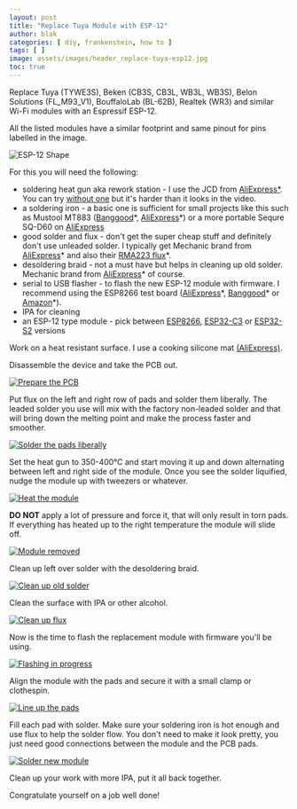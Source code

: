 ```yaml
---
layout: post
title: "Replace Tuya Module with ESP-12"
author: blak
categories: [ diy, frankenstein, how to ]
tags: [ ]
image: assets/images/header_replace-tuya-esp12.jpg
toc: true
---
```


Replace Tuya (TYWE3S), Beken (CB3S, CB3L, WB3L, WB3S), Belon Solutions (FL_M93_V1), BouffaloLab (BL-62B), Realtek (WR3) and similar Wi-Fi modules with an Espressif ESP-12.

All the listed modules have a similar footprint and same pinout for pins labelled in the image. 

![ESP-12 Shape](/assets/images/replace-tuya-esp12/esp12footprint.webp)

For this you will need the following:

* soldering heat gun aka rework station - I use the JCD from [AliExpress*](https://s.click.aliexpress.com/e/_DneMSyr). You can try [without one](https://youtu.be/CVsmwFAkf7I?t=254) but it's harder than it looks in the video.
* a soldering iron - a basic one is sufficient for small projects like this such as Mustool MT883 ([Banggood](https://www.banggood.com/custlink/Dv3YBFghm0)*, [AliExpress](https://s.click.aliexpress.com/e/_DkSK3ar)\*) or a more portable Sequre SQ-D60 on [AliExpress](https://s.click.aliexpress.com/e/_DEmCofH)
* good solder and flux - don't get the super cheap stuff and definitely don't use unleaded solder. I typically get Mechanic brand from [AliExpress](https://s.click.aliexpress.com/e/_DDoZ8Ej)* and also their [RMA223 flux](https://s.click.aliexpress.com/e/_DFchJSr)*.
* desoldering braid - not a must have but helps in cleaning up old solder. Mechanic brand from [AliExpress](https://s.click.aliexpress.com/e/_DEdSR9d)* of course.
* serial to USB flasher - to flash the new ESP-12 module with firmware. I recommend using the ESP8266 test board ([AliExpress](https://s.click.aliexpress.com/e/_DBh3nPp)\*, [Banggood](https://www.banggood.com/ESP8266-Test-Board-Burner-Development-Board-WIFI-Module-For-ESP-01-ESP-01S-ESP-12E-ESP-12F-ESP-12S-ESP-18T-p-1684992.html?p=CM27171011078201412U&custlinkid=1640377)\* or [Amazon](https://amzn.to/3xVvrm7)*).
* IPA for cleaning
* an ESP-12 type module - pick between [ESP8266](https://templates.blakadder.com/ESP-12), [ESP32-C3](https://templates.blakadder.com/ESP-C3-12F.html) or [ESP32-S2](https://templates.blakadder.com/ESP-12H.html) versions

Work on a heat resistant surface. I use a cooking silicone mat [(AliExpress)](https://s.click.aliexpress.com/e/_DdGgqaj).

Disassemble the device and take the PCB out. 

[![Prepare the PCB](/assets/images/replace-tuya-esp12/1.jpg)](/assets/images/replace-tuya-esp12/1.jpg)

Put flux on the left and right row of pads and solder them liberally. The leaded solder you use will mix with the factory non-leaded solder and that will bring down the melting point and make the process faster and smoother.

[![Solder the pads liberally](/assets/images/replace-tuya-esp12/2.jpg)](/assets/images/replace-tuya-esp12/2.jpg)

Set the heat gun to 350-400°C and start moving it up and down alternating between left and right side of the module. Once you see the solder liquified, nudge the module up with tweezers or whatever. 

[![Heat the module](/assets/images/replace-tuya-esp12/3.jpg)](/assets/images/replace-tuya-esp12/3.jpg)

**DO NOT** apply a lot of pressure and force it, that will only result in torn pads. If everything has heated up to the right temperature the module will slide off.

[![Module removed](/assets/images/replace-tuya-esp12/4.jpg)](/assets/images/replace-tuya-esp12/4.jpg)

Clean up left over solder with the desoldering braid.

[![Clean up old solder](/assets/images/replace-tuya-esp12/5.jpg)](/assets/images/replace-tuya-esp12/5.jpg)

Clean the surface with IPA or other alcohol.

[![Clean up flux](/assets/images/replace-tuya-esp12/6.jpg)](/assets/images/replace-tuya-esp12/6.jpg)

Now is the time to flash the replacement module with firmware you'll be using.

[![Flashing in progress](/assets/images/replace-tuya-esp12/7.jpg)](/assets/images/replace-tuya-esp12/7.jpg)

Align the module with the pads and secure it with a small clamp or clothespin.

[![Line up the pads](/assets/images/replace-tuya-esp12/8.jpg)](/assets/images/replace-tuya-esp12/8.jpg)

Fill each pad with solder. Make sure your soldering iron is hot enough and use flux to help the solder flow. You don't need to make it look pretty, you just need good connections between the module and the PCB pads.

[![Solder new module](/assets/images/replace-tuya-esp12/9.jpg)](/assets/images/replace-tuya-esp12/9.jpg)

Clean up your work with more IPA, put it all back together. 

Congratulate yourself on a job well done!
